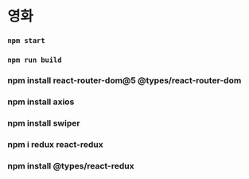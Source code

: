 # 영화 
### `npm start`

### `npm run build`

### npm install react-router-dom@5 @types/react-router-dom
### npm install axios
### npm install swiper
### npm i redux react-redux
### npm install @types/react-redux
